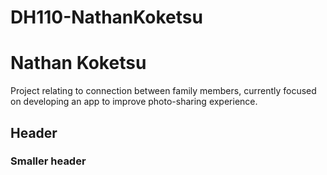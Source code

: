 # DH110-NathanKoketsu
# Nathan Koketsu
Project relating to connection between family members, currently focused on developing an app to improve photo-sharing experience.

## Header
### Smaller header
